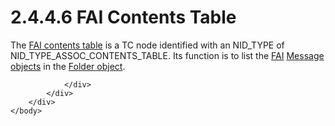 <html dir="LTR" xmlns:mshelp="http://msdn.microsoft.com/mshelp" xmlns:ddue="http://ddue.schemas.microsoft.com/authoring/2003/5" xmlns:xlink="http://www.w3.org/1999/xlink" xmlns:tool="http://www.microsoft.com/tooltip">
    <head>
        <meta http-equiv="Content-Type" content="text/html; CHARSET=utf-8"></meta>
        <meta name="save" content="history"></meta>
        <title>2.4.4.6 FAI Contents Table</title>
        <xml>
            <mshelp:toctitle title="2.4.4.6 FAI Contents Table"></mshelp:toctitle>
            <mshelp:rltitle title="[MS-PST]: FAI Contents Table"></mshelp:rltitle>
            <mshelp:keyword index="A" term="080c4dcf-d942-4e22-b616-dde6effa51e2"></mshelp:keyword>
            <mshelp:attr name="DCSext.ContentType" value="open specification"></mshelp:attr>
            <mshelp:attr name="AssetID" value="080c4dcf-d942-4e22-b616-dde6effa51e2"></mshelp:attr>
            <mshelp:attr name="TopicType" value="kbRef"></mshelp:attr>
            <mshelp:attr name="DCSext.Title" value="[MS-PST]: FAI Contents Table" />
        </xml>
    </head>
    <body>
        <div id="header">
            <h1 class="heading">2.4.4.6 FAI Contents Table</h1>
        </div>
        <div id="mainSection">
            <div id="mainBody">
                <div id="allHistory" class="saveHistory"></div>
                <div id="sectionSection0" class="section" name="collapseableSection">
                    

<p>The <a href="08220cc9-69b1-4072-a2e7-2a0ff201d505.htm#gt_d7d60068-8690-4d36-8dae-9d7f73dc77b9">FAI
contents table</a> is a TC node identified with an NID_TYPE of
NID_TYPE_ASSOC_CONTENTS_TABLE. Its function is to list the <a href="08220cc9-69b1-4072-a2e7-2a0ff201d505.htm#gt_6f222571-3f61-4250-a8a6-d56505335792">FAI</a> <a href="08220cc9-69b1-4072-a2e7-2a0ff201d505.htm#gt_b6c15d0c-d992-421d-ba96-99d3b63894cf">Message objects</a> in the <a href="08220cc9-69b1-4072-a2e7-2a0ff201d505.htm#gt_0682daa7-c1b8-419b-8a32-6048833d0b72">Folder object</a>.</p>


                </div>
            </div>
        </div>
    </body>
</html>